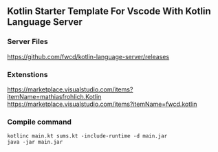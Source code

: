 ## Kotlin Starter Template For Vscode With Kotlin Language Server

### Server Files  
https://github.com/fwcd/kotlin-language-server/releases

### Extenstions  
https://marketplace.visualstudio.com/items?itemName=mathiasfrohlich.Kotlin  
https://marketplace.visualstudio.com/items?itemName=fwcd.kotlin


### Compile command
```
kotlinc main.kt sums.kt -include-runtime -d main.jar
java -jar main.jar
```
